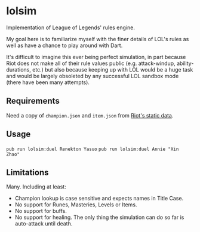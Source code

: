 # lolsim
Implementation of League of Legends' rules engine.

My goal here is to familiarize myself with the finer details of LOL's rules as
well as have a chance to play around with Dart.

It's difficult to imagine this ever being perfect simulation, in part because
Riot does not make all of their rule values public (e.g. attack-windup,
ability-durations, etc.) but also because keeping up with LOL would be a huge
task and would be largely obsoleted by any successful LOL sandbox mode (there
have been many attempts).

## Requirements
Need a copy of `champion.json` and `item.json` from [Riot's static data](https://developer.riotgames.com/docs/static-data).

## Usage
`pub run lolsim:duel Renekton Yasuo`
`pub run lolsim:duel Annie "Xin Zhao"`

## Limitations
Many.  Including at least:
 - Champion lookup is case sensitive and expects names in Title Case.
 - No support for Runes, Masteries, Levels or Items.
 - No support for buffs.
 - No support for healing.
The only thing the simulation can do so far is auto-attack until death.
